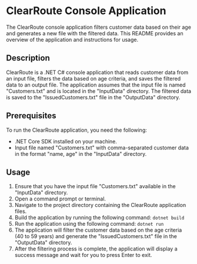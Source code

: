 # ClearRoute Console Application

The ClearRoute console application filters customer data based on their age and generates a new file with the filtered data. This README provides an overview of the application and instructions for usage.

## Description

ClearRoute is a .NET C# console application that reads customer data from an input file, filters the data based on age criteria, and saves the filtered data to an output file. The application assumes that the input file is named "Customers.txt" and is located in the "InputData" directory. The filtered data is saved to the "IssuedCustomers.txt" file in the "OutputData" directory.

## Prerequisites

To run the ClearRoute application, you need the following:

- .NET Core SDK installed on your machine.
- Input file named "Customers.txt" with comma-separated customer data in the format "name, age" in the "InputData" directory.

## Usage

1. Ensure that you have the input file "Customers.txt" available in the "InputData" directory.
2. Open a command prompt or terminal.
3. Navigate to the project directory containing the ClearRoute application files.
4. Build the application by running the following command:
```dotnet build```
5. Run the application using the following command:
```dotnet run```
6. The application will filter the customer data based on the age criteria (40 to 59 years) and generate the "IssuedCustomers.txt" file in the "OutputData" directory.
7. After the filtering process is complete, the application will display a success message and wait for you to press Enter to exit.

